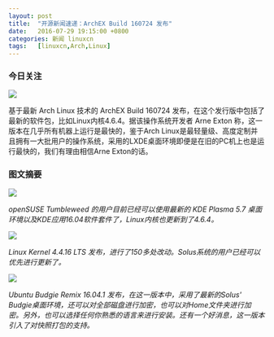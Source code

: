 ```yaml
---
layout: post
title:	"开源新闻速递：ArchEX Build 160724 发布"
date:	2016-07-29 19:15:00 +0800 
categories:	新闻 linuxcn 
tags:	[linuxcn,Arch,Linux]
---
```



### 今日关注


![](/Asserts/Images//attachment/album/201607/29/233014k6tnu6haoaahswzu.jpg)


基于最新 Arch Linux 技术的 ArchEX Build 160724 发布，在这个发行版中包括了最新的软件包，比如Linux内核4.6.4。据该操作系统开发者 Arne Exton 称，这一版本在几乎所有机器上运行是最快的，鉴于Arch Linux是最轻量级、高度定制并且拥有一大批用户的操作系统，采用的LXDE桌面环境即便是在旧的PC机上也是运行最快的，我们有理由相信Arne Exton的话。


### 图文摘要


![](/Asserts/Images//attachment/album/201607/29/191116v98148i2gi81l2l3.png)


*openSUSE Tumbleweed 的用户目前已经可以使用最新的 KDE Plasma 5.7 桌面环境以及KDE应用16.04软件套件了，Linux内核也更新到了4.6.4。*


![](/Asserts/Images//attachment/album/201607/29/191205o8p66ul1i4iupd4p.png)


*Linux Kernel 4.4.16 LTS 发布，进行了150多处改动。Solus系统的用户已经可以优先进行更新了。*


![](/Asserts/Images//attachment/album/201607/29/191247a7a1t61ghzffzck6.png)


*Ubuntu Budgie Remix 16.04.1 发布，在这一版本中，采用了最新的Solus' Budgie桌面环境，还可以对全部磁盘进行加密，也可以对Home文件夹进行加密。另外，也可以选择任何你熟悉的语言来进行安装。还有一个好消息，这一版本引入了对快照打包的支持。*
